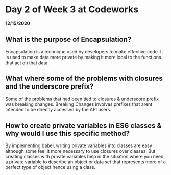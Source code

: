 # Day 2 of Week 3 at Codeworks
__12/15/2020__

## What is the purpose of Encapsulation?

 Encapsulation is a technique used by developers to make effective code. It is used to make data more private by making it more local to the functions that act on that data.

## What where some of the problems with closures and the underscore prefix?
 Some of the problems that had been tied to closures & underscore prefix was breaking changes. Breaking Changes involves prefixes that arent intended to be directly accessed by the API users.

## How to create private variables in ES6 classes & why would I use this specific method?

 By implementing babel, writing private variables into classes are easy although some feel it more necessary to use closures over classes. But creating classes with private variables help in the situation where you need a private variable to describe an object or data set that represents more of a perfect type of object hence using a class. 

 

 